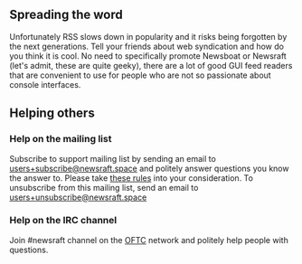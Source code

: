 ## Spreading the word

Unfortunately RSS slows down in popularity and it risks being forgotten by the
next generations. Tell your friends about web syndication and how do you think
it is cool. No need to specifically promote Newsboat or Newsraft (let's admit,
these are quite geeky), there are a lot of good GUI feed readers that are
convenient to use for people who are not so passionate about console interfaces.

## Helping others

### Help on the mailing list

Subscribe to support mailing list by sending an email to
users+subscribe@newsraft.space and politely answer questions you know the answer
to. Please take [these rules](https://curl.se/mail/etiquette.html) into your
consideration. To unsubscribe from this mailing list, send an email to
users+unsubscribe@newsraft.space

### Help on the IRC channel

Join #newsraft channel on the [OFTC](https://www.oftc.net) network and politely
help people with questions.
